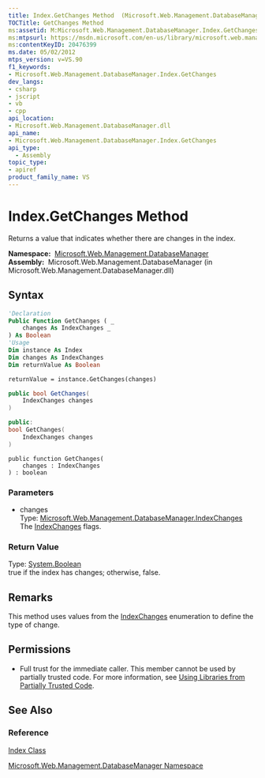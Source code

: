 ```yaml
---
title: Index.GetChanges Method  (Microsoft.Web.Management.DatabaseManager)
TOCTitle: GetChanges Method
ms:assetid: M:Microsoft.Web.Management.DatabaseManager.Index.GetChanges(Microsoft.Web.Management.DatabaseManager.IndexChanges)
ms:mtpsurl: https://msdn.microsoft.com/en-us/library/microsoft.web.management.databasemanager.index.getchanges(v=VS.90)
ms:contentKeyID: 20476399
ms.date: 05/02/2012
mtps_version: v=VS.90
f1_keywords:
- Microsoft.Web.Management.DatabaseManager.Index.GetChanges
dev_langs:
- csharp
- jscript
- vb
- cpp
api_location:
- Microsoft.Web.Management.DatabaseManager.dll
api_name:
- Microsoft.Web.Management.DatabaseManager.Index.GetChanges
api_type:
  - Assembly
topic_type:
- apiref
product_family_name: VS
---
```


# Index.GetChanges Method

Returns a value that indicates whether there are changes in the index.

**Namespace:**  [Microsoft.Web.Management.DatabaseManager](microsoft-web-management-databasemanager-namespace.md)  
**Assembly:**  Microsoft.Web.Management.DatabaseManager (in Microsoft.Web.Management.DatabaseManager.dll)

## Syntax

```vb
'Declaration
Public Function GetChanges ( _
    changes As IndexChanges _
) As Boolean
'Usage
Dim instance As Index
Dim changes As IndexChanges
Dim returnValue As Boolean

returnValue = instance.GetChanges(changes)
```

```csharp
public bool GetChanges(
    IndexChanges changes
)
```

```cpp
public:
bool GetChanges(
    IndexChanges changes
)
```

```jscript
public function GetChanges(
    changes : IndexChanges
) : boolean
```

### Parameters

  - changes  
    Type: [Microsoft.Web.Management.DatabaseManager.IndexChanges](indexchanges-enumeration-microsoft-web-management-databasemanager.md)  
    The [IndexChanges](indexchanges-enumeration-microsoft-web-management-databasemanager.md) flags.  

### Return Value

Type: [System.Boolean](https://msdn.microsoft.com/library/a28wyd50)  
true if the index has changes; otherwise, false.  

## Remarks

This method uses values from the [IndexChanges](indexchanges-enumeration-microsoft-web-management-databasemanager.md) enumeration to define the type of change.

## Permissions

  - Full trust for the immediate caller. This member cannot be used by partially trusted code. For more information, see [Using Libraries from Partially Trusted Code](https://msdn.microsoft.com/library/8skskf63).

## See Also

### Reference

[Index Class](index-class-microsoft-web-management-databasemanager.md)

[Microsoft.Web.Management.DatabaseManager Namespace](microsoft-web-management-databasemanager-namespace.md)


